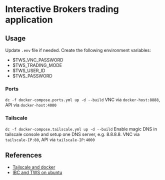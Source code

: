# Interactive Brokers trading application

## Usage

Update `.env` file if needed. Create the following environment variables:

- $TWS_VNC_PASSWORD
- $TWS_TRADING_MODE
- $TWS_USER_ID
- $TWS_PASSWORD

### Ports

`dc -f docker-compose.ports.yml up -d --build`
VNC via `docker-host:8888`, API via `docker-host:4000`

### Tailscale

`dc -f docker-compose.tailscale.yml up -d --build`
Enable magic DNS in tailscale console and setup one DNS server, e.g. 8.8.8.8. VNC via `tailscale-IP:80`, API via `tailscale-IP:4000`

## References

- [Tailscale and docker](https://rnorth.org/tailscale-docker/)
- [IBC and TWS on ubuntu](https://dimon.ca/how-to-setup-ibc-and-tws-on-headless-ubuntu-in-10-minutes)
